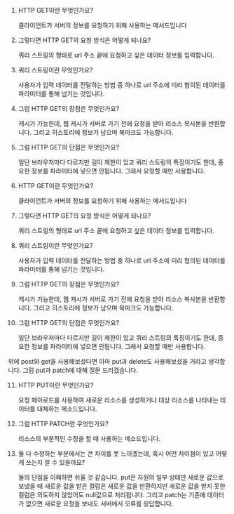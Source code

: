 1. HTTP GET이란 무엇인가요?

    클라이언트가 서버의 정보를 요청하기 위해 사용하는 메서드입니다

2. 그렇다면 HTTP GET의 요청 방식은 어떻게 되나요?

    쿼리 스트링의 형태로 url 주소 끝에 요청하고 싶은 데이터 정보를 입력합니다.

3. 쿼리 스트링이란 무엇인가요?

    사용자가 입력 데이터를 전달하는 방법 중 하나로 
    url 주소에 미리 협의된 데이터를 파라미터를 통해 넘기는 것입니다.

4. 그럼 HTTP GET의 장점은 무엇인가요?

    캐시가 가능한데, 웹 캐시가 서버로 가기 전에 요청을 받아 리소스 복사본을 반환합니다.
    그리고 히스토리에 정보가 남으며 북마크도 가능합니다.

5. 그럼 HTTP GET의 단점은 무엇인가요?

    일단 브라우저마다 다르지만 길이 제한이 있고 쿼리 스트링의 특징이기도 한데, 
    중요한 정보를 파라미터에 넣으면 안됩니다. 그래서 요청할 때만 사용합니다.

6. HTTP GET이란 무엇인가요?

    클라이언트가 서버의 정보를 요청하기 위해 사용하는 메서드입니다

7. 그렇다면 HTTP GET의 요청 방식은 어떻게 되나요?

    쿼리 스트링의 형태로 url 주소 끝에 요청하고 싶은 데이터 정보를 입력합니다.

8. 쿼리 스트링이란 무엇인가요?

    사용자가 입력 데이터를 전달하는 방법 중 하나로 
    url 주소에 미리 협의된 데이터를 파라미터를 통해 넘기는 것입니다.

9. 그럼 HTTP GET의 장점은 무엇인가요?

    캐시가 가능한데, 웹 캐시가 서버로 가기 전에 요청을 받아 리소스 복사본을 반환합니다.
    그리고 히스토리에 정보가 남으며 북마크도 가능합니다.

10. 그럼 HTTP GET의 단점은 무엇인가요?

    일단 브라우저마다 다르지만 길이 제한이 있고 쿼리 스트링의 특징이기도 한데, 
    중요한 정보를 파라미터에 넣으면 안됩니다. 그래서 요청할 때만 사용합니다.

위에 post와 get을 사용해보셨다면 아마 put과 delete도 사용해보셨을 거라고 생각합니다.
그럼 put과 patch에 대해 질문 드리겠습니다.

11. HTTP PUT이란 무엇인가요?

    요청 페이로드를 사용하여 새로운 리소스를 생성하거나 대상 리소스를 나타내는 데이터를 
    대체하는 메소드입니다.

12. 그럼 HTTP PATCH란 무엇인가요?

    리소스의 부분적인 수정을 할 때 사용하는 메소드입니다.

13. 둘 다 수정하는 부분에서는 큰 차이를 못 느끼겠는데, 혹시 어떤 차이점이 있고 어떻게 쓰는지
알 수 있을까요?

    둘의 단점을 이해하면 쉬울 것 같습니다. put은 자원의 일부 상태만 새로운 값으로 보냈을 때
    새로운 값을 받은 컬럼은 새로운 값을 반환하지만 새로운 값을 받지 못한 컬럼은 의도하지 않았어도
    null값으로 처리됩니다. 그리고 patch는 기존에 데이터가 없으면 새로운 요청을 보내도 서버에서 
    오류를 응답합니다.
